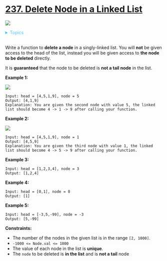 # [237. Delete Node in a Linked List](https://leetcode-cn.com/problems/delete-node-in-a-linked-list/)

![](https://img.shields.io/badge/Difficulty-Easy-green.svg)

<details>
<summary style="color:#4FC3F7">Topics</summary>

* [`Linked List`](https://leetcode.com/tag/linked-list/)

</details>
<br />


Write a function to **delete a node** in a singly-linked list. You will **not** be given access to the head of the list, instead you will be given access to **the node to be deleted** directly.

It is **guaranteed** that the node to be deleted is **not a tail node** in the list.


**Example 1:**

![](https://assets.leetcode.com/uploads/2020/09/01/node1.jpg)

```
Input: head = [4,5,1,9], node = 5
Output: [4,1,9]
Explanation: You are given the second node with value 5, the linked list should become 4 -> 1 -> 9 after calling your function.
```

**Example 2:**

![](https://assets.leetcode.com/uploads/2020/09/01/node2.jpg)

```
Input: head = [4,5,1,9], node = 1
Output: [4,5,9]
Explanation: You are given the third node with value 1, the linked list should become 4 -> 5 -> 9 after calling your function.
```

**Example 3:**

```
Input: head = [1,2,3,4], node = 3
Output: [1,2,4]
```

**Example 4:**

```
Input: head = [0,1], node = 0
Output: [1]
```

**Example 5:**

```
Input: head = [-3,5,-99], node = -3
Output: [5,-99]
```

**Constraints:**

 + The number of the nodes in the given list is in the range `[2, 1000]`.
 + `-1000 <= Node.val <= 1000`
 + The value of each node in the list is **unique**.
 + The `node` to be deleted is **in the list** and is **not a tail** node

